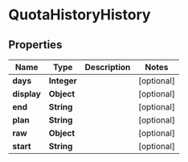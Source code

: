 
# QuotaHistoryHistory

## Properties
Name | Type | Description | Notes
------------ | ------------- | ------------- | -------------
**days** | **Integer** |  |  [optional]
**display** | **Object** |  |  [optional]
**end** | **String** |  |  [optional]
**plan** | **String** |  |  [optional]
**raw** | **Object** |  |  [optional]
**start** | **String** |  |  [optional]



